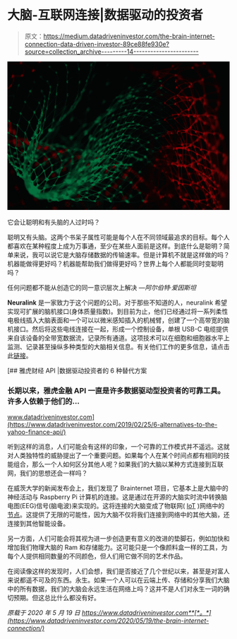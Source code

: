 # 大脑-互联网连接|数据驱动的投资者

> 原文：<https://medium.datadriveninvestor.com/the-brain-internet-connection-data-driven-investor-89ce88fe930e?source=collection_archive---------14----------------------->

![](img/7667cc1da96cfcd0a58134df04edd08a.png)

它会让聪明和有头脑的人过时吗？

聪明又有头脑。这两个书呆子属性可能是每个人在不同领域最追求的目标。每个人都喜欢在某种程度上成为万事通，至少在某些人面前是这样。到底什么是聪明？简单来说，我可以说它是大脑存储数据的传输速率。但是计算机不就是这样做的吗？机器能做得更好吗？机器能帮助我们做得更好吗？世界上每个人都能同时变聪明吗？

任何问题都不能从创造它的同一意识层次上解决
*—阿尔伯特·爱因斯坦*

**Neuralink** 是一家致力于这个问题的公司。对于那些不知道的人，neuralink 希望实现可扩展的脑机接口(身体质量指数)。到目前为止，他们已经通过将一系列柔性电极线插入大脑表面和一个可以以微米感知插入的机械臂，创建了一个高带宽的脑机接口。然后将这些电线连接在一起，形成一个控制设备，单根 USB-C 电缆提供来自该设备的全带宽数据流，记录所有通道。这项技术可以在细胞和细胞器水平上监测、记录甚至操纵多种类型的大脑相关信息。有关他们工作的更多信息，请点击此[链接](https://www.biorxiv.org/content/10.1101/703801v4)。

[](https://www.datadriveninvestor.com/2019/02/25/6-alternatives-to-the-yahoo-finance-api/) [## 雅虎财经 API |数据驱动投资者的 6 种替代方案

### 长期以来，雅虎金融 API 一直是许多数据驱动型投资者的可靠工具。许多人依赖于他们的…

www.datadriveninvestor.com](https://www.datadriveninvestor.com/2019/02/25/6-alternatives-to-the-yahoo-finance-api/) 

听到这样的消息，人们可能会有这样的印象，一个可靠的工作模式并不遥远。这就对人类独特性的威胁提出了一个重要问题。如果每个人在某个时间点都有相同的技能组合，那么一个人如何区分其他人呢？如果我们的大脑以某种方式连接到互联网，我们的思想还会一样吗？

在威茨大学的新闻发布会上，我们发现了 Brainternet 项目，它基本上是大脑中的神经活动与 Raspberry Pi 计算机的连接。这是通过在开源的大脑实时流中转换脑电图(EEG)信号(脑电波)来实现的。这将连接的大脑变成了物联网( [IoT](https://www.datadriveninvestor.com/glossary/internet-of-things/) )网络中的[节点](https://www.datadriveninvestor.com/glossary/node/)。这提供了无限的可能性，因为大脑不仅将我们连接到网络中的其他大脑，还连接到其他智能设备。

另一方面，人们可能会将其视为进一步创造更有意义的改进的垫脚石，例如加快和增加我们物理大脑的 Ram 和存储能力。这可能只是一个像颜料盒一样的工具，为每个人提供相同数量的不同颜色，但人们用它做不同的艺术作品。

在阅读像这样的发现时，人们会想，我们是否接近了几个世纪以来，甚至是对富人来说都遥不可及的东西。永生。如果一个人可以在云端上传、存储和分享我们大脑中的所有数据，我们的大脑会永远生活在网络上吗？这并不是人们对永生一词的确切预期。但这总比什么都没有好。

*原载于 2020 年 5 月 19 日 https://www.datadriveninvestor.com**[*。*](https://www.datadriveninvestor.com/2020/05/19/the-brain-internet-connection/)*